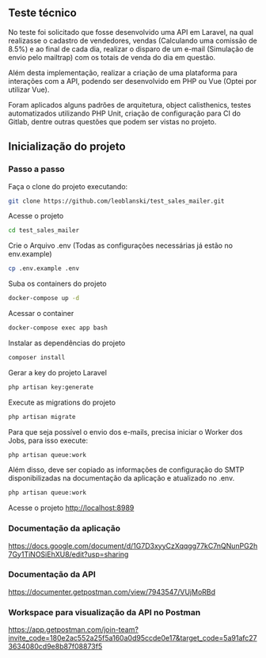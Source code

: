## Teste técnico

No teste foi solicitado que fosse desenvolvido uma API em Laravel, na qual realizasse o cadastro de vendedores, vendas (Calculando uma comissão de 8.5%) e ao final de cada dia, realizar o disparo de um e-mail (Simulação de envio pelo mailtrap) com os totais de venda do dia em questão.

Além desta implementação, realizar a criação de uma plataforma para interações com a API, podendo ser desenvolvido em PHP ou Vue (Optei por utilizar Vue).

Foram aplicados alguns padrões de arquitetura, object calisthenics, testes automatizados utilizando PHP Unit, criação de configuração para CI do Gitlab, dentre outras questões que podem ser vistas no projeto. 

## Inicialização do projeto

### Passo a passo

Faça o clone do projeto executando:

```sh
git clone https://github.com/leoblanski/test_sales_mailer.git
```

Acesse o projeto

```sh
cd test_sales_mailer
```

Crie o Arquivo .env (Todas as configurações necessárias já estão no env.example)
```sh
cp .env.example .env
```

Suba os containers do projeto
```sh
docker-compose up -d
```

Acessar o container
```sh
docker-compose exec app bash
```

Instalar as dependências do projeto
```sh
composer install
```

Gerar a key do projeto Laravel
```sh
php artisan key:generate
```

Execute as migrations do projeto
```sh
php artisan migrate
```

Para que seja possível o envio dos e-mails, precisa iniciar o Worker dos Jobs, para isso execute:
```sh
php artisan queue:work
```

Além disso, deve ser copiado as informações de configuração do SMTP disponibilizadas na documentação da aplicação e atualizado no .env.
```sh
php artisan queue:work
```



Acesse o projeto
[http://localhost:8989](http://localhost:8989)

### Documentação da aplicação

https://docs.google.com/document/d/1G7D3xyyCzXqqgg77kC7nQNunPG2h7Gy1TiNOSiEhXU8/edit?usp=sharing

### Documentação da API

https://documenter.getpostman.com/view/7943547/VUjMoRBd

### Workspace para visualização da API no Postman

https://app.getpostman.com/join-team?invite_code=180e2ac552a25f5a160a0d95ccde0e17&target_code=5a91afc273634080cd9e8b87f08873f5
